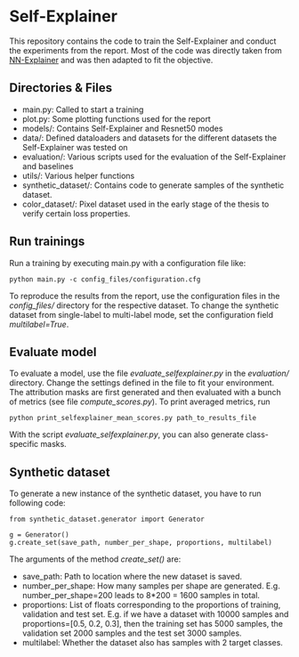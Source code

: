 # Self-Explainer

This repository contains the code to train the Self-Explainer and conduct the experiments from the report. Most of the code was directly taken from [NN-Explainer](https://github.com/stevenstalder/NN-Explainer) and was then adapted to fit the objective.

## Directories & Files
- main.py: Called to start a training
- plot.py: Some plotting functions used for the report
- models/: Contains Self-Explainer and Resnet50 modes
- data/: Defined dataloaders and datasets for the different datasets the Self-Explainer was tested on
- evaluation/: Various scripts used for the evaluation of the Self-Explainer and baselines
- utils/: Various helper functions
- synthetic_dataset/: Contains code to generate samples of the synthetic dataset.
- color_dataset/: Pixel dataset used in the early stage of the thesis to verify certain loss properties. 

## Run trainings

Run a training by executing main.py with a configuration file like:
```
python main.py -c config_files/configuration.cfg
```
To reproduce the results from the report, use the configuration files in the *config_files/* directory for the respective dataset. To change the synthetic dataset from single-label to multi-label mode, set the configuration field *multilabel=True*.

## Evaluate model
To evaluate a model, use the file *evaluate_selfexplainer.py* in the *evaluation/* directory. Change the settings defined in the file to fit your environment. The attribution masks are first generated and then evaluated with a bunch of metrics (see file *compute_scores.py*). To print averaged metrics, run
```
python print_selfexplainer_mean_scores.py path_to_results_file
```

With the script *evaluate_selfexplainer.py*, you can also generate class-specific masks.

## Synthetic dataset

To generate a new instance of the synthetic dataset, you have to run following code:
```
from synthetic_dataset.generator import Generator

g = Generator()
g.create_set(save_path, number_per_shape, proportions, multilabel)
```

The arguments of the method *create_set()* are:
- save\_path: Path to location where the new dataset is saved.
- number\_per\_shape: How many samples per shape are generated. E.g. number_per_shape=200 leads to 8\*200 = 1600 samples in total. 
- proportions: List of floats corresponding to the proportions of training, validation and test set. E.g. if we have a dataset with 10000 samples and proportions=[0.5, 0.2, 0.3], then the training set has 5000 samples, the validation set 2000 samples and the test set 3000 samples.
- multilabel: Whether the dataset also has samples with 2 target classes.

